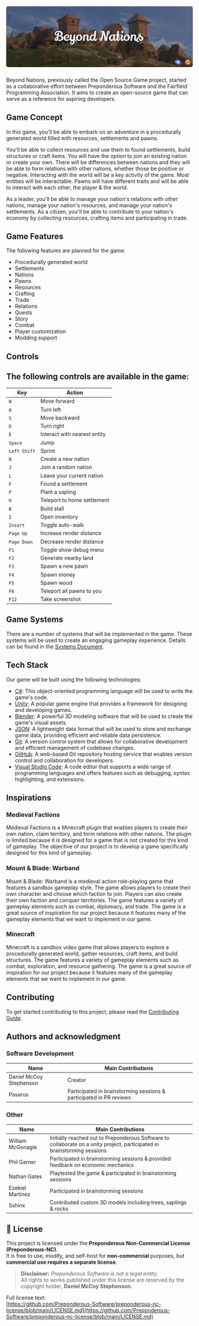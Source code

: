 # ![Beyond Nations](https://raw.githubusercontent.com/Preponderous-Software/beyond-nations/master/.github/media/banner.png)
Beyond Nations, previously called the Open Source Game project, started as a collaborative effort between Preponderous Software and the Fairfield Programming Association. It aims to create an open-source game that can serve as a reference for aspiring developers.

## Game Concept
In this game, you'll be able to embark on an adventure in a procedurally generated world filled with resources, settlements and pawns.

You'll be able to collect resources and use them to found settlements, build structures or craft items. You will have the option to join an existing nation or create your own. There will be differences between nations and they will be able to form relations with other nations, whether those be positive or negative. Interacting with the world will be a key activity of the game. Most entities will be interactable. Pawns will have different traits and will be able to interact with each other, the player & the world.

As a leader, you'll be able to manage your nation's relations with other nations, manage your nation's resources, and manage your nation's settlements. As a citizen, you'll be able to contribute to your nation's economy by collecting resources, crafting items and participating in trade.

## Game Features
The following features are planned for the game:
- Procedurally generated world
- Settlements
- Nations
- Pawns
- Resources
- Crafting
- Trade
- Relations
- Quests
- Story
- Combat
- Player customization
- Modding support


## Controls
The following controls are available in the game:
---
| Key | Action |
| --- | --- |
| `W` | Move forward |
| `A` | Turn left |
| `S` | Move backward |
| `D` | Turn right |
| `E` | Interact with nearest entity |
| `Space` | Jump |
| `Left Shift` | Sprint |
| `N` | Create a new nation |
| `J` | Join a random nation |
| `L` | Leave your current nation |
| `F` | Found a settlement |
| `P` | Plant a sapling |
| `H` | Teleport to home settlement |
| `B` | Build stall |
| `I` | Open inventory |
| `Insert` | Toggle auto-walk |
| `Page Up` | Increase render distance |
| `Page Down` | Decrease render distance |
| `F1` | Toggle show debug menu |
| `F2` | Generate nearby land |
| `F3` | Spawn a new pawn |
| `F4` | Spawn money |
| `F5` | Spawn wood |
| `F6` | Teleport all pawns to you |
| `F12` | Take screenshot |

## Game Systems
There are a number of systems that will be implemented in the game. These systems will be used to create an engaging gameplay experience. Details can be found in the [Systems Document](./docs/SYSTEMS.md).

## Tech Stack
Our game will be built using the following technologies:
- [C#](https://docs.microsoft.com/en-us/dotnet/csharp/): This object-oriented programming language will be used to write the game's code.
- [Unity](https://unity.com/): A popular game engine that provides a framework for designing and developing games.
- [Blender](https://www.blender.org/): A powerful 3D modeling software that will be used to create the game's visual assets.
- [JSON](https://www.json.org/json-en.html): A lightweight data format that will be used to store and exchange game data, providing efficient and reliable data persistence.
- [Git](https://git-scm.com/): A version control system that allows for collaborative development and efficient management of codebase changes.
- [GitHub](https://github.com/): A web-based Git repository hosting service that enables version control and collaboration for developers.
- [Visual Studio Code](https://code.visualstudio.com/): A code editor that supports a wide range of programming languages and offers features such as debugging, syntax highlighting, and extensions.

## Inspirations
### Medieval Factions
Medieval Factions is a Minecraft plugin that enables players to create their own nation, claim territory, and form relations with other nations. The plugin is limited because it is designed for a game that is not created for this kind of gameplay. The objective of our project is to develop a game specifically designed for this kind of gameplay.

### Mount & Blade: Warband
Mount & Blade: Warband is a medieval action role-playing game that features a sandbox gameplay style. The game allows players to create their own character and choose which faction to join. Players can also create their own faction and conquer territories. The game features a variety of gameplay elements such as combat, diplomacy, and trade. The game is a great source of inspiration for our project because it features many of the gameplay elements that we want to implement in our game.

### Minecraft
Minecraft is a sandbox video game that allows players to explore a procedurally generated world, gather resources, craft items, and build structures. The game features a variety of gameplay elements such as combat, exploration, and resource gathering. The game is a great source of inspiration for our project because it features many of the gameplay elements that we want to implement in our game.

## Contributing
To get started contributing to this project, please read the [Contributing Guide](./docs/CONTRIBUTING.md).

## Authors and acknowledgment
### Software Development
Name | Main Contributions
------------ | -------------
Daniel McCoy Stephenson | Creator
Pasarus | Participated in brainstorming sessions & participated in PR reviews

### Other
Name | Main Contributions
------------ | -------------
William McGonagle | Initially reached out to Preponderous Software to collaborate on a unity project, participated in brainstorming sessions
Phil Garner | Participated in brainstorming sessions & provided feedback on economic mechanics
Nathan Gates | Playtested the game & participated in brainstorming sessions
Ezekiel Martinez | Participated in brainstorming sessions
Sshinx | Contributed custom 3D models including trees, saplings & rocks

## 📄 License

This project is licensed under the **Preponderous Non-Commercial License (Preponderous-NC)**.  
It is free to use, modify, and self-host for **non-commercial** purposes, but **commercial use requires a separate license**.

> **Disclaimer:** *Preponderous Software is not a legal entity.*  
> All rights to works published under this license are reserved by the copyright holder, **Daniel McCoy Stephenson**.

Full license text:  
[https://github.com/Preponderous-Software/preponderous-nc-license/blob/main/LICENSE.md](https://github.com/Preponderous-Software/preponderous-nc-license/blob/main/LICENSE.md)
